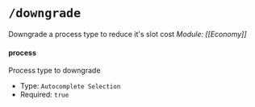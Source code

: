 # `/downgrade`
Downgrade a process type to reduce it's slot cost
*Module: [[Economy]]*
#### process
Process type to downgrade
- Type: `Autocomplete Selection`
- Required: `true`
